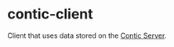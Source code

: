 # contic-client

Client that uses data stored on the [Contic Server](https://github.com/gviegas/contic-server). 
